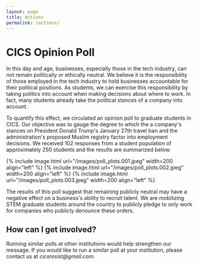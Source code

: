 ```yaml
---
layout: page
title: Actions
permalink: /actions/
---
```


# CICS Opinion Poll

In this day and age, businesses, especially those in the tech industry, can not remain politically or ethically neutral. We believe it is the responsibility of those employed in the tech industry to hold businesses accountable for their political positions. As students, we can exercise this responsibility by taking politics into account when making decisions about where to work. In fact, many students already take the political stances of a company into account. 


To quantify this effect, we circulated an opinion poll to graduate students in CICS. Our objective was to gauge the degree to which the a company's stances on President Donald Trump's January 27th travel ban and the administration's proposed Muslim registry factor into employment decisions. We received 102 responses from a student population of approximately 250 students and the results are summarized below.


{% include image.html url="/images/poll_plots.001.jpeg"  width=200 align="left" %}
{% include image.html url="/images/poll_plots.002.jpeg"  width=200 align="left" %}
{% include image.html url="/images/poll_plots.003.jpeg"  width=200 align="left" %}


The results of this poll suggest that remaining publicly neutral may have a negative effect on a business's ability to recruit talent. We are mobilizing STEM graduate students around the country to publicly pledge to only work for companies who publicly denounce these orders. 


## How can I get involved?


Running similar polls at other institutions would help strengthen our message. If you would like to run a similar poll at your institution, please contact us at _cicsresist@gmail.com_.

